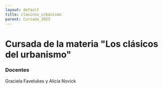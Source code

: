 ```yaml
---
layout: default
title: clasicos_urbanismo
parent: Cursada_2023
---
```


# Cursada de la materia "Los clásicos del urbanismo"

### Docentes
Graciela Favelukes y Alicia Novick


